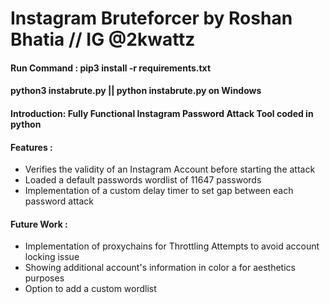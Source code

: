 # Instagram Bruteforcer by Roshan Bhatia // IG @2kwattz

#### Run Command : pip3 install -r  requirements.txt
#### python3 instabrute.py || python instabrute.py on Windows

#### Introduction: Fully Functional Instagram Password Attack Tool coded in python
#### Features : 
* Verifies the validity of an Instagram Account before starting the attack 
* Loaded a default passwords wordlist of 11647 passwords
* Implementation of a custom delay timer to set gap between each password attack

#### Future Work :

* Implementation of proxychains for Throttling Attempts to avoid account locking issue
* Showing additional account's information in color a for aesthetics purposes
* Option to add a custom wordlist
